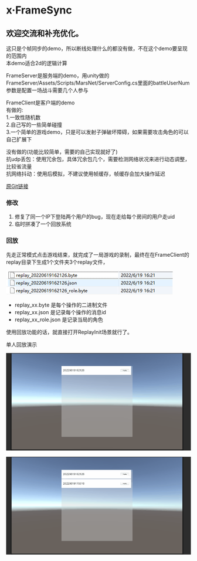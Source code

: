 # x·FrameSync  

欢迎交流和补充优化。  
--
这只是个帧同步的demo，所以断线处理什么的都没有做，不在这个demo要呈现的范围内  
本demo适合2d的逻辑计算

FrameServer是服务端的demo，用unity做的  
FrameServer/Assets/Scripts/MarsNet/ServerConfig.cs里面的battleUserNum参数是配置一场战斗需要几个人参与

FrameClient是客户端的demo  
有做的:  
1.一致性随机数  
2.自己写的一些简单碰撞  
3.一个简单的游戏demo，只是可以发射子弹破坏障碍，如果需要攻击角色的可以自己扩展下  

没有做的(功能比较简单，需要的自己实现就好了)  
抗udp丢包：使用冗余包，具体冗余包几个，需要检测网络状况来进行动态调整，比较省流量  
抗网络抖动：使用后模拟，不建议使用帧缓存，帧缓存会加大操作延迟  

[原Git链接](https://github.com/OpenYourEye/FrameSync)

### 修改

1. 修复了同一个IP下登陆两个用户的bug，现在走给每个房间的用户走uid
2. 临时拼凑了一个回放系统

### 回放

先走正常模式点击游戏结束，就完成了一局游戏的录制，最终在在FrameClient的replay目录下生成1个文件夹3个replay文件，

![image-20220619163837217](pic/image-20220619163837217.png)

- replay_xx.byte 是每个操作的二进制文件
- replay_xx.json 是记录每个操作的消息id
- replay_xx_role.json 是记录当局的角色

使用回放功能的话，就直接打开ReplayInit场景就行了。

单人回放演示

![](pic/回放演示.gif)

![多人回放演示](pic/多人回放演示.gif)
